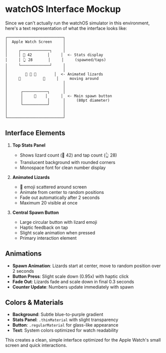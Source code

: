 # watchOS Interface Mockup

Since we can't actually run the watchOS simulator in this environment, here's a text representation of what the interface looks like:

```
┌─────────────────────────┐
│  Apple Watch Screen     │
│                         │
│     ┌─────────────┐     │
│     │ 🦎 42       │     │  <- Stats display
│     │ 👆 28       │     │     (spawned/taps)
│     └─────────────┘     │
│                         │
│        🦎 🦎 🦎        │  <- Animated lizards
│     🦎          🦎     │     moving around
│                         │
│                         │
│      ┌───────────┐      │
│      │     🦎    │      │  <- Main spawn button
│      │           │      │     (80pt diameter)
│      └───────────┘      │
│                         │
│                         │
└─────────────────────────┘
```

## Interface Elements

1. **Top Stats Panel**
   - Shows lizard count (🦎 42) and tap count (👆 28)
   - Translucent background with rounded corners
   - Monospace font for clean number display

2. **Animated Lizards**
   - 🦎 emoji scattered around screen
   - Animate from center to random positions
   - Fade out automatically after 2 seconds
   - Maximum 20 visible at once

3. **Central Spawn Button**
   - Large circular button with lizard emoji
   - Haptic feedback on tap
   - Slight scale animation when pressed
   - Primary interaction element

## Animations

- **Spawn Animation**: Lizards start at center, move to random position over 2 seconds
- **Button Press**: Slight scale down (0.95x) with haptic click
- **Fade Out**: Lizards fade and scale down in final 0.3 seconds
- **Counter Update**: Numbers update immediately with spawn

## Colors & Materials

- **Background**: Subtle blue-to-purple gradient
- **Stats Panel**: `.thinMaterial` with slight transparency
- **Button**: `.regularMaterial` for glass-like appearance
- **Text**: System colors optimized for watch readability

This creates a clean, simple interface optimized for the Apple Watch's small screen and quick interactions.